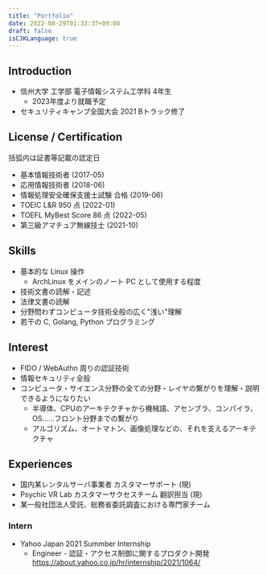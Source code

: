 ```yaml
---
title: "Portfolio"
date: 2022-08-29T01:33:37+09:00
draft: false
isCJKLanguage: true
---
```


## Introduction

* 信州大学 工学部 電子情報システム工学科 4年生
  * 2023年度より就職予定
* セキュリティキャンプ全国大会 2021 Bトラック修了

## License / Certification
括弧内は証書等記載の認定日

* 基本情報技術者 (2017-05)
* 応用情報技術者 (2018-06)
* 情報処理安全確保支援士試験 合格 (2019-06)
* TOEIC L&R 950 点 (2022-01)
* TOEFL MyBest Score 86 点 (2022-05)
* 第三級アマチュア無線技士 (2021-10)

## Skills
* 基本的な Linux 操作
  * ArchLinux をメインのノート PC として使用する程度
* 技術文書の読解・記述
* 法律文書の読解
* 分野問わずコンピュータ技術全般の広く"浅い"理解
* 若干の C, Golang, Python プログラミング

## Interest
* FIDO / WebAuthn 周りの認証技術
* 情報セキュリティ全般
* コンピュータ・サイエンス分野の全ての分野・レイヤの繋がりを理解・説明できるようになりたい
  * 半導体、CPUのアーキテクチャから機械語、アセンブラ、コンパイラ、OS……フロント分野までの繋がり
  * アルゴリズム、オートマトン、画像処理などの、それを支えるアーキテクチャ

## Experiences

* 国内某レンタルサーバ事業者 カスタマーサポート (現)
* Psychic VR Lab カスタマーサクセスチーム 翻訳担当 (現)
* 某一般社団法人受託、総務省委託調査における専門家チーム

### Intern
* Yahoo Japan 2021 Summber Internship
  * Engineer - 認証・アクセス制御に関するプロダクト開発
  https://about.yahoo.co.jp/hr/internship/2021/1064/

